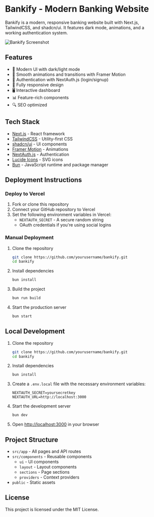 # Bankify - Modern Banking Website

Bankify is a modern, responsive banking website built with Next.js, TailwindCSS, and shadcn/ui. It features dark mode, animations, and a working authentication system.

![Bankify Screenshot](https://ext.same-assets.com/3326104566/344829349.png)

## Features

- 🎨 Modern UI with dark/light mode
- 🔄 Smooth animations and transitions with Framer Motion
- 🔐 Authentication with NextAuth.js (login/signup)
- 📱 Fully responsive design
- 🖥️ Interactive dashboard
- 📊 Feature-rich components
- 🔍 SEO optimized

## Tech Stack

- [Next.js](https://nextjs.org/) - React framework
- [TailwindCSS](https://tailwindcss.com/) - Utility-first CSS
- [shadcn/ui](https://ui.shadcn.com/) - UI components
- [Framer Motion](https://www.framer.com/motion/) - Animations
- [NextAuth.js](https://next-auth.js.org/) - Authentication
- [Lucide Icons](https://lucide.dev/) - SVG icons
- [Bun](https://bun.sh/) - JavaScript runtime and package manager

## Deployment Instructions

### Deploy to Vercel

1. Fork or clone this repository
2. Connect your GitHub repository to Vercel
3. Set the following environment variables in Vercel:
   - `NEXTAUTH_SECRET` - A secure random string
   - OAuth credentials if you're using social logins

### Manual Deployment

1. Clone the repository
   ```bash
   git clone https://github.com/yourusername/bankify.git
   cd bankify
   ```

2. Install dependencies
   ```bash
   bun install
   ```

3. Build the project
   ```bash
   bun run build
   ```

4. Start the production server
   ```bash
   bun start
   ```

## Local Development

1. Clone the repository
   ```bash
   git clone https://github.com/yourusername/bankify.git
   cd bankify
   ```

2. Install dependencies
   ```bash
   bun install
   ```

3. Create a `.env.local` file with the necessary environment variables:
   ```
   NEXTAUTH_SECRET=yoursecretkey
   NEXTAUTH_URL=http://localhost:3000
   ```

4. Start the development server
   ```bash
   bun dev
   ```

5. Open [http://localhost:3000](http://localhost:3000) in your browser

## Project Structure

- `src/app` - All pages and API routes
- `src/components` - Reusable components
  - `ui` - UI components
  - `layout` - Layout components
  - `sections` - Page sections
  - `providers` - Context providers
- `public` - Static assets

## License

This project is licensed under the MIT License.
